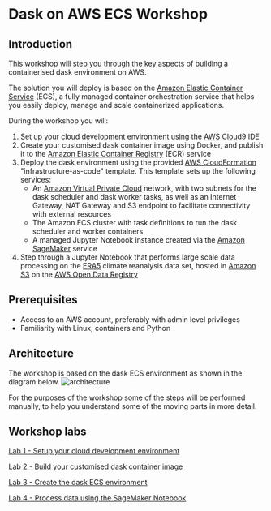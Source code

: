 # Dask on AWS ECS Workshop
## Introduction
This workshop will step you through the key aspects of building a containerised dask environment on AWS. 

The solution you will deploy is based on the [Amazon Elastic Container Service](https://aws.amazon.com/ecs/) (ECS), a fully managed container orchestration service that helps you easily deploy, manage and scale containerized applications.

During the workshop you will:
1. Set up your cloud development environment using the [AWS Cloud9](https://aws.amazon.com/cloud9/) IDE
1. Create your customised dask container image using Docker, and publish it to the [Amazon Elastic Container Registry](https://aws.amazon.com/ecr/) (ECR) service
1. Deploy the dask environment using the provided [AWS CloudFormation](https://aws.amazon.com/cloudformation/) "infrastructure-as-code" template.  This template sets up the following services:
    * An [Amazon Virtual Private Cloud](https://aws.amazon.com/vpc/) network, with two subnets for the dask scheduler and dask worker tasks, as well as an Internet Gateway, NAT Gateway and S3 endpoint to facilitate connectivity with external resources
    * The Amazon ECS cluster with task definitions to run the dask scheduler and worker containers
    * A managed Jupyter Notebook instance created via the [Amazon SageMaker](https://aws.amazon.com/sagemaker) service
1. Step through a Jupyter Notebook that performs large scale data processing on the [ERA5](https://registry.opendata.aws/ecmwf-era5/) climate reanalysis data set, hosted in [Amazon S3](https://aws.amazon.com/s3/) on the [AWS Open Data Registry](https://registry.opendata.aws)

## Prerequisites
* Access to an AWS account, preferably with admin level privileges
* Familiarity with Linux, containers and Python

## Architecture
The workshop is based on the dask ECS environment as shown in the diagram below.
![architecture](cloudformation/dask-architecture.png)

For the purposes of the workshop some of the steps will be performed manually, to help you understand some of the moving parts in more detail.

## Workshop labs

[Lab 1 - Setup your cloud development environment](workshop-01.md)

[Lab 2 - Build your customised dask container image](workshop-02.md)

[Lab 3 - Create the dask ECS environment](workshop-03.md)

[Lab 4 - Process data using the SageMaker Notebook](workshop-04.md)